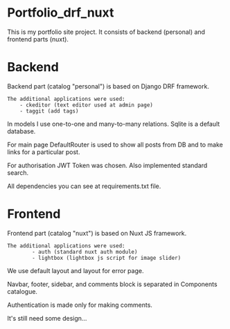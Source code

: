 # Portfolio_drf_nuxt
This is my portfolio site project. It consists of backend (personal) and frontend parts (nuxt).


# Backend
Backend part (catalog "personal") is based on Django DRF framework.

    The additional applications were used:
        - ckeditor (text editor used at admin page)
        - taggit (add tags)

In models I use one-to-one and many-to-many relations. Sqlite is a default database.

For main page DefaultRouter is used to show all posts from DB and to make links for a particular post.

For authorisation JWT Token was chosen. Also implemented standard search.

All dependencies you can see at requirements.txt file.


# Frontend
Frontend part (catalog "nuxt") is based on Nuxt JS framework.

    The additional applications were used:
            - auth (standard nuxt auth module)
            - lightbox (lightbox js script for image slider)

We use default layout and layout for error page.

Navbar, footer, sidebar, and comments block is separated in Components catalogue.

Authentication is made only for making comments.


It's still need some design...